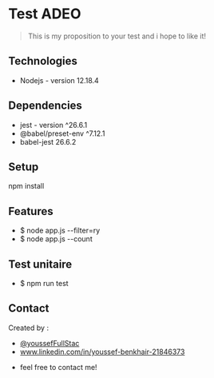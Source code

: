 # Test ADEO
> This is my proposition to your test and i hope to like it!

## Technologies
* Nodejs - version 12.18.4

## Dependencies
* jest - version ^26.6.1
* @babel/preset-env ^7.12.1
* babel-jest 26.6.2

## Setup
npm install

## Features
* $ node app.js --filter=ry
* $ node app.js --count

## Test unitaire
* $ npm run test

## Contact
Created by :
* [@youssefFullStac](https://twitter.com/youssefFullStac) 
* www.linkedin.com/in/youssef-benkhair-21846373
- feel free to contact me!
